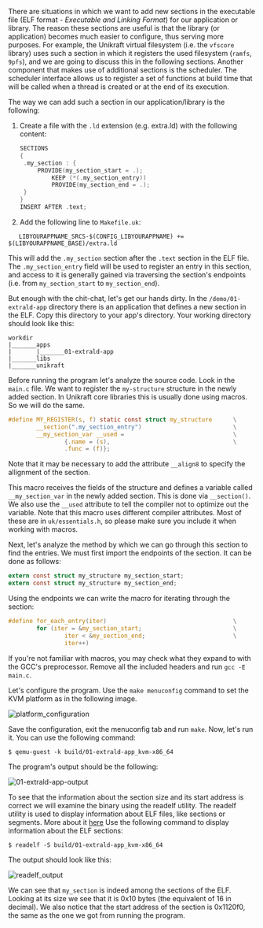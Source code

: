 There are situations in which we want to add new sections in the executable file (ELF format - *Executable and Linking Format*) for our application or library.
The reason these sections are useful is that the library (or application) becomes much easier to configure, thus serving more purposes.
For example, the Unikraft virtual filesystem (i.e. the `vfscore` library) uses such a section in which it registers the used filesystem (`ramfs`, `9pfs`), and we are going to discuss this in the following sections.
Another component that makes use of additional sections is the scheduler.
The scheduler interface allows us to register a set of functions at build time that will be called when a thread is created or at the end of its execution.

The way we can add such a section in our application/library is the following:

1. Create a file with the `.ld` extension (e.g. extra.ld) with the following content:

   ```C
   SECTIONS
   {
   	.my_section : {
       	PROVIDE(my_section_start = .);
        	KEEP (*(.my_section_entry))
        	PROVIDE(my_section_end = .);
   	}
   }
   INSERT AFTER .text;
   ```

1. Add the following line to `Makefile.uk`:


```
   LIBYOURAPPNAME_SRCS-$(CONFIG_LIBYOURAPPNAME) += $(LIBYOURAPPNAME_BASE)/extra.ld
   ```

   This will add the `.my_section` section after the `.text` section in the ELF file.
   The `.my_section_entry` field will be used to register an entry in this section, and access to it is generally gained via traversing the section's endpoints (i.e. from `my_section_start` to `my_section_end`).

But enough with the chit-chat, let's get our hands dirty.
In the `/demo/01-extrald-app` directory there is an application that defines a new section in the ELF.
Copy this directory to your app's directory.
Your working directory should look like this:


```
workdir
|_______apps
|       |_______01-extrald-app
|_______libs
|_______unikraft
```

Before running the program let's analyze the source code.
Look in the `main.c` file.
We want to register the `my-structure` structure in the newly added section.
In Unikraft core libraries this is usually done using macros.
So we will do the same.

```C
#define MY_REGISTER(s, f) static const struct my_structure      \
        __section(".my_section_entry")                          \
        __my_section_var __used =                               \
                {.name = (s),                                   \
                .func = (f)};
```
Note that it may be necessary to add the attribute `__align8` to specify the allignment of the section.

This macro receives the fields of the structure and defines a variable called `__my_section_var` in the newly added section.
This is done via `__section()`.
We also use the `__used` attribute to tell the compiler not to optimize out the variable.
Note that this macro uses different compiler attributes.
Most of these are in `uk/essentials.h`, so please make sure you include it when working with macros.

Next, let's analyze the method by which we can go through this section to find the entries.
We must first import the endpoints of the section.
It can be done as follows:

```C
extern const struct my_structure my_section_start;
extern const struct my_structure my_section_end;
```

Using the endpoints we can write the macro for iterating through the section:

```C
#define for_each_entry(iter)                                    \
        for (iter = &my_section_start;                          \
                iter < &my_section_end;                         \
                iter++)

```

If you're not familiar with macros, you may check what they expand to with the GCC's preprocessor.
Remove all the included headers and run `gcc -E main.c`.

Let's configure the program.
Use the `make menuconfig` command to set the KVM platform as in the following image.

![platform_configuration](/community/hackathons/sessions/advanced-app-porting/images/platform_configuration.png)

Save the configuration, exit the menuconfig tab and run `make`.
Now, let's run it.
You can use the following command:


```
$ qemu-guest -k build/01-extrald-app_kvm-x86_64
```

The program's output should be the following:

![01-extrald-app-output](/community/hackathons/sessions/advanced-app-porting/images/01-extrald-app-output.png)

To see that the information about the section size and its start address is correct we will examine the binary using the readelf utility.
The readelf utility is used to display information about ELF files, like sections or segments.
More about it [here](https://man7.org/linux/man-pages/man1/readelf.1.html)
Use the following command to display information about the ELF sections:


```
$ readelf -S build/01-extrald-app_kvm-x86_64
```

The output should look like this:

![readelf_output](/community/hackathons/sessions/advanced-app-porting/images/readelf_output.png)

We can see that `my_section` is indeed among the sections of the ELF.
Looking at its size we see that it is 0x10 bytes (the equivalent of 16 in decimal).
We also notice that the start address of the section is 0x1120f0, the same as the one we got from running the program.
